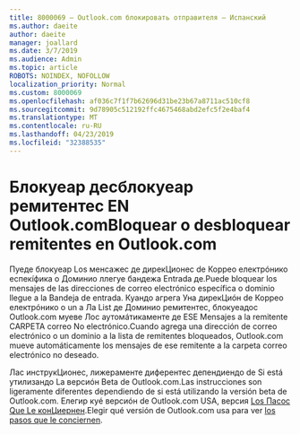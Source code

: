 ```yaml
---
title: 8000069 — Outlook.com блокировать отправителя — Испанский
ms.author: daeite
author: daeite
manager: joallard
ms.date: 3/7/2019
ms.audience: Admin
ms.topic: article
ROBOTS: NOINDEX, NOFOLLOW
localization_priority: Normal
ms.custom: 8000069
ms.openlocfilehash: af036c7f1f7b62696d31be23b67a8711ac510cf8
ms.sourcegitcommit: 9d78905c512192ffc4675468abd2efc5f2e4baf4
ms.translationtype: MT
ms.contentlocale: ru-RU
ms.lasthandoff: 04/23/2019
ms.locfileid: "32388535"
---
```

# <a name="bloquear-o-desbloquear-remitentes-en-outlookcom"></a><span data-ttu-id="cd16a-102">Блокуеар десблокуеар ремитентес EN Outlook.com</span><span class="sxs-lookup"><span data-stu-id="cd16a-102">Bloquear o desbloquear remitentes en Outlook.com</span></span>

<span data-ttu-id="cd16a-103">Пуеде блокуеар Los менсажес де дирекЦионес de Коррео електрóнико еспекíфика o Доминио ллегуе бандежа Entrada де.</span><span class="sxs-lookup"><span data-stu-id="cd16a-103">Puede bloquear los mensajes de las direcciones de correo electrónico específica o dominio llegue a la Bandeja de entrada.</span></span> <span data-ttu-id="cd16a-104">Куандо агрега Уна дирекЦиóн de Коррео електрóнико o un a Ла List де Доминио ремитентес, блокуеадос Outlook.com муеве Лос аутомáтикаменте де ESE Mensajes a la remitente CARPETA correo No electrónico.</span><span class="sxs-lookup"><span data-stu-id="cd16a-104">Cuando agrega una dirección de correo electrónico o un dominio a la lista de remitentes bloqueados, Outlook.com mueve automáticamente los mensajes de ese remitente a la carpeta correo electrónico no deseado.</span></span>

<span data-ttu-id="cd16a-105">Лас инструкЦионес, лижераменте диферентес депендиендо de Si está утилизандо La версиóн Beta de Outlook.com.</span><span class="sxs-lookup"><span data-stu-id="cd16a-105">Las instrucciones son ligeramente diferentes dependiendo de si está utilizando la versión beta de Outlook.com.</span></span> <span data-ttu-id="cd16a-106">Елегир куé версиóн de Outlook.com USA, версия [Los Пасос Que Le конЦиернен](https://support.office.com/es-es/article/remitentes-de-bloquear-o-desbloquear-remitentes-en-outlook-com-afba1c94-77bb-4f50-8b85-057cf52f4d5e?ui=es-ES&rs=es-ES&ad=ES).</span><span class="sxs-lookup"><span data-stu-id="cd16a-106">Elegir qué versión de Outlook.com usa para ver [los pasos que le conciernen](https://support.office.com/es-es/article/remitentes-de-bloquear-o-desbloquear-remitentes-en-outlook-com-afba1c94-77bb-4f50-8b85-057cf52f4d5e?ui=es-ES&rs=es-ES&ad=ES).</span></span>